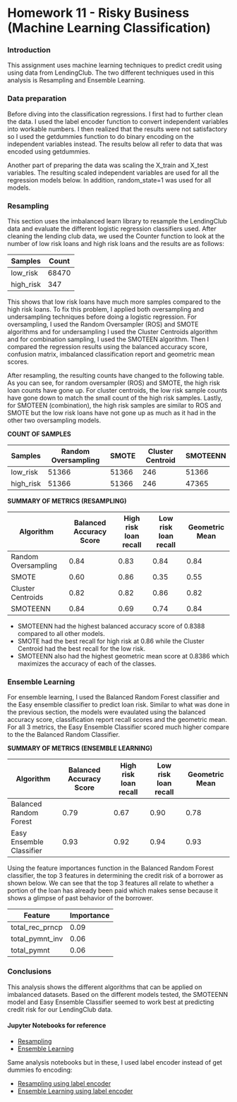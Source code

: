 # Homework 11 - Risky Business (Machine Learning Classification)

### Introduction

This assignment uses machine learning techniques to predict credit using using data from LendingClub. The two different techniques used in this analysis is Resampling and Ensemble Learning. 


### Data preparation

Before diving into the classification regressions. I first had to further clean the data. I used the label encoder function to convert independent variables into workable numbers. I then realized that the results were not satisfactory so I used the getdummies function to do binary encoding on the independent variables instead. The results below all refer to data that was encoded using getdummies. 

Another part of preparing the data was scaling the X_train and X_test variables. The resulting scaled independent variables are used for all the regression models below. In addition, random_state=1 was used for all models.


### Resampling

This section uses the imbalanced learn library to resample the LendingClub data and evaluate the different logistic regression classifiers used. After cleaning the lending club data, we used the Counter function to look at the number of low risk loans and high risk loans and the results are as follows:

| Samples | Count |
| ------ | ----------- |
| low_risk   | 68470 |
| high_risk | 347 |

This shows that low risk loans have much more samples compared to the high risk loans. To fix this problem, I applied both oversampling and undersampling techniques before doing a logistic regression. For oversampling, I used the Random Oversampler (ROS) and SMOTE algorithms and for undersampling I used the Cluster Centroids algorithm and for combination sampling, I used the SMOTEEN algorithm. Then I compared the regression results using the balanced accuracy score, confusion matrix, imbalanced classification report and geometric mean scores. 

After resampling, the resulting counts have changed to the following table. As you can see, for random oversampler (ROS) and SMOTE, the high risk loan counts have gone up. For cluster centroids, the low risk sample counts have gone down to match the small count of the high risk samples. Lastly, for SMOTEEN (combination), the high risk samples are similar to ROS and SMOTE but the low risk loans have not gone up as much as it had in the other two oversampling models.

**COUNT OF SAMPLES**

| Samples | Random Oversampling | SMOTE | Cluster Centroid | SMOTEENN | 
| ------ | ----------- | ------ | ----------- |----------- |
| low_risk   | 51366 | 51366 | 246 | 51366 |
| high_risk | 51366 | 51366 | 246 | 47365 |



**SUMMARY OF METRICS (RESAMPLING)**

| Algorithm | Balanced Accuracy Score | High risk loan recall | Low risk loan recall |Geometric Mean |
| ------ | ----------- |----------- | ----------- | ----------- |
| Random Oversampling  | 0.84  |0.83 | 0.84 |0.84 |
| SMOTE | 0.60  |0.86 | 0.35 |0.55|
| Cluster Centroids | 0.82|0.82 | 0.86 |0.82|
| SMOTEENN  | 0.84 |0.69 | 0.74 |0.84 |


- SMOTEENN had the highest balanced accuracy score of 0.8388 compared to all other models.
- SMOTE had the best recall for high risk at 0.86 while the Cluster Centroid had the best recall for the low risk.
- SMOTEENN also had the highest geometric mean score at 0.8386 which maximizes the accuracy of each of the classes.



### Ensemble Learning

For ensemble learning, I used the Balanced Random Forest classifier and the Easy ensemble classifier to predict loan risk. Similar to what was done in the previous section, the models were evaulated using the balanced accuracy score, classification report recall scores and the geometric mean. For all 3 metrics, the Easy Ensemble Classifier scored much higher compare to the the Balanced Random  Classifier. 

**SUMMARY OF METRICS (ENSEMBLE LEARNING)**

| Algorithm | Balanced Accuracy Score | High risk loan recall | Low risk loan recall |Geometric Mean |
| ------ | ----------- |----------- | ----------- | ----------- |
| Balanced Random Forest  | 0.79 |0.67 | 0.90 |0.78 |
| Easy Ensemble Classifier | 0.93 |0.92 | 0.94 |0.93 |



Using the feature importances function in the Balanced Random Forest classifier, the top 3 features in determining the credit risk of a borrower as shown below. We can see that the top 3 features all relate to whether a portion of the loan has already been paid which makes sense because it shows a glimpse of past behavior of the borrower.

| Feature | Importance |
| ------ | ----------- |
| total_rec_prncp  | 0.09 |
| total_pymnt_inv | 0.06 |
| total_pymnt | 0.06 |


### Conclusions

This analysis shows the different algorithms that can be applied on imbalanced datasets. Based on the different models tested, the SMOTEENN model and Easy Ensemble Classifier seemed to work best at predicting credit risk for our LendingClub data.

#### Jupyter Notebooks for reference

- [Resampling](https://github.com/nikanikachan/HW11_Classification/blob/main/credit_risk_resampling%20_getdummies.ipynb)
- [Ensemble Learning](https://github.com/nikanikachan/HW11_Classification/blob/main/credit_risk_ensemble_getdummies.ipynb)

Same analysis notebooks but in these, I used label encoder instead of get dummies fo encoding:

- [Resampling using label encoder](https://github.com/nikanikachan/HW11_Classification/blob/main/credit_risk_resampling_labelencoder.ipynb)
- [Ensemble Learning using label encoder](https://github.com/nikanikachan/HW11_Classification/blob/main/credit_risk_ensemble_labelencoder.ipynb)

